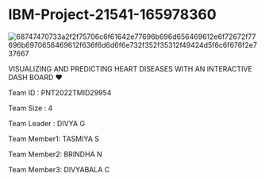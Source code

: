 # IBM-Project-21541-165978360

![68747470733a2f2f75706c6f61642e77696b696d656469612e6f72672f77696b6970656469612f636f6d6d6f6e732f352f35312f49424d5f6c6f676f2e737667](https://user-images.githubusercontent.com/113165631/201466628-9a0528c4-d4d4-49c1-a93d-928902589a7a.svg)

VISUALIZING AND PREDICTING HEART DISEASES WITH AN INTERACTIVE DASH BOARD  :heart:

Team ID     : PNT2022TMID29954

Team Size   : 4

Team Leader : DIVYA G

Team Member1: TASMIYA S

Team Member2: BRINDHA N

Team Member3: DIVYABALA C

  

                                                     
